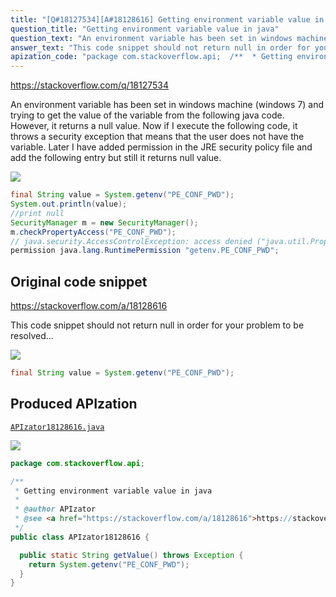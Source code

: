 ```yaml
---
title: "[Q#18127534][A#18128616] Getting environment variable value in java"
question_title: "Getting environment variable value in java"
question_text: "An environment variable has been set in windows machine (windows 7) and trying to get the value of the variable from the following java code. However, it returns a null value. Now if I execute the following code, it throws a security exception that means that the user does not have the variable. Later I have added permission in the JRE security policy file and add the following entry but still it returns null value."
answer_text: "This code snippet should not return null in order for your problem to be resolved..."
apization_code: "package com.stackoverflow.api;  /**  * Getting environment variable value in java  *  * @author APIzator  * @see <a href=\"https://stackoverflow.com/a/18128616\">https://stackoverflow.com/a/18128616</a>  */ public class APIzator18128616 {    public static String getValue() throws Exception {     return System.getenv(\"PE_CONF_PWD\");   } }"
---
```


https://stackoverflow.com/q/18127534

An environment variable has been set in windows machine (windows 7) and trying to get the value of the variable from the following java code. However, it returns a null value.
Now if I execute the following code, it throws a security exception that means that the user does not have the variable.
Later I have added permission in the JRE security policy file and add the following entry but still it returns null value.


<div class="code-logo"><img src="/stackoverflow.png" /></div>

```java
final String value = System.getenv("PE_CONF_PWD");
System.out.println(value);
//print null
SecurityManager m = new SecurityManager();
m.checkPropertyAccess("PE_CONF_PWD");
// java.security.AccessControlException: access denied ("java.util.PropertyPermission" "PE_CONF_PWD" "read")
permission java.lang.RuntimePermission "getenv.PE_CONF_PWD";
```


## Original code snippet

https://stackoverflow.com/a/18128616

This code snippet should not return null in order for your problem to be resolved...

<div class="code-logo"><img src="/stackoverflow.png" /></div>

```java
final String value = System.getenv("PE_CONF_PWD");
```

## Produced APIzation

[`APIzator18128616.java`](https://github.com/blind-papers/apization-temp-data/raw/main/search/APIzator18128616.java)

<div class="code-logo"><img src="/apizator.png" /></div>

```java
package com.stackoverflow.api;

/**
 * Getting environment variable value in java
 *
 * @author APIzator
 * @see <a href="https://stackoverflow.com/a/18128616">https://stackoverflow.com/a/18128616</a>
 */
public class APIzator18128616 {

  public static String getValue() throws Exception {
    return System.getenv("PE_CONF_PWD");
  }
}

```